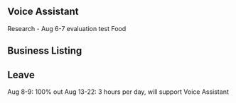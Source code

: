 ## Voice Assistant
Research
	- Aug 6-7 evaluation test
Food
## Business Listing

## Leave
Aug 8-9: 100% out
Aug 13-22: 3 hours per day, will support Voice Assistant

